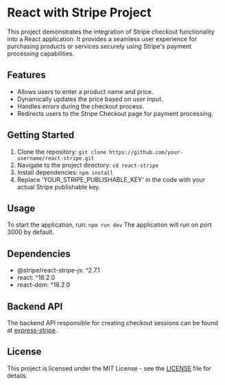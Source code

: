 # React with Stripe Project

This project demonstrates the integration of Stripe checkout functionality into a React application. It provides a seamless user experience for purchasing products or services securely using Stripe's payment processing capabilities.

## Features

- Allows users to enter a product name and price.
- Dynamically updates the price based on user input.
- Handles errors during the checkout process.
- Redirects users to the Stripe Checkout page for payment processing.

## Getting Started

1. Clone the repository:
   `
   git clone https://github.com/your-username/react-stripe.git
   `
2. Navigate to the project directory:
   `
   cd react-stripe
   `
3. Install dependencies:
   `
   npm install
   `
4. Replace 'YOUR_STRIPE_PUBLISHABLE_KEY' in the code with your actual Stripe publishable key.

## Usage

To start the application, run:
`
npm run dev
`
The application will run on port 3000 by default.

## Dependencies

- @stripe/react-stripe-js: ^2.7.1
- react: ^18.2.0
- react-dom: ^18.2.0

## Backend API

The backend API responsible for creating checkout sessions can be found at [express-stripe](https://github.com/dalemoncayo/express-stripe).

## License

This project is licensed under the MIT License - see the [LICENSE](LICENSE) file for details.

